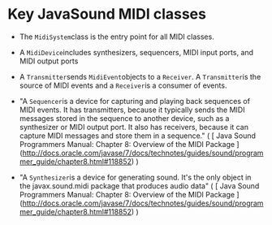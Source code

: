 #  Key JavaSound MIDI classes



+  The
 `MidiSystem`class is the entry point for all
	  MIDI classes.


+  A
 `MidiDevice`includes synthesizers, sequencers, 
	  MIDI input ports, and MIDI output ports


+  A
 `Transmitter`sends
 `MidiEvent`objects
	  to a
 `Receiver`. A
 `Transmitter`is the
source
of MIDI events and a
 `Receiver`is a
consumer
of events.


+  "A
 `Sequencer`is a device for capturing and playing back sequences of MIDI events. 
	  It has transmitters, because it typically sends the MIDI messages stored in the 
	  sequence to another device, such as a synthesizer or MIDI output port. 
	  It also has receivers, because it can capture MIDI messages and store them in a sequence."
	  (
 [
	    Java Sound Programmers Manual: Chapter 8: Overview of the MIDI Package
	  ] (http://docs.oracle.com/javase/7/docs/technotes/guides/sound/programmer_guide/chapter8.html#118852)
)


+  "A
 `Synthesizer`is a device for generating sound. 
	  It's the only object in the javax.sound.midi package that produces audio data"
	  (
 [
	    Java Sound Programmers Manual: Chapter 8: Overview of the MIDI Package
	  ] (http://docs.oracle.com/javase/7/docs/technotes/guides/sound/programmer_guide/chapter8.html#118852)
)




